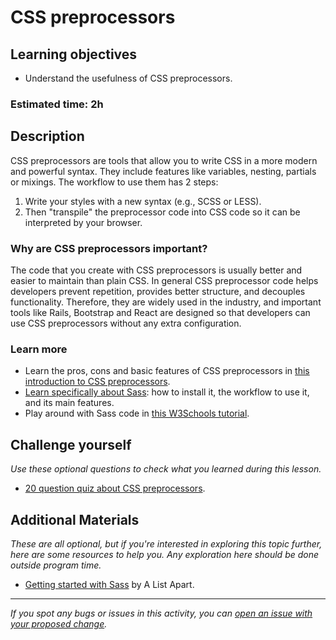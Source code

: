 # CSS preprocessors

## Learning objectives

- Understand the usefulness of CSS preprocessors.

### Estimated time: 2h

## Description

CSS preprocessors are tools that allow you to write CSS in a more modern and powerful syntax. They include features like variables, nesting, partials or mixings. The workflow to use them has 2 steps:
1. Write your styles with a new syntax (e.g., SCSS or LESS).
2. Then "transpile" the preprocessor code into CSS code so it can be interpreted by your browser.

### Why are CSS preprocessors important?

The code that you create with CSS preprocessors is usually better and easier to maintain than plain CSS. In general CSS preprocessor code helps developers prevent repetition, provides better structure, and decouples functionality. Therefore, they are widely used in the industry, and important tools like Rails, Bootstrap and React are designed so that developers can use CSS preprocessors without any extra configuration.

### Learn more
- Learn the pros, cons and basic features of CSS preprocessors in [this introduction to CSS preprocessors](http://vanseodesign.com/css/css-preprocessors/).
- [Learn specifically about Sass](https://sass-lang.com/guide): how to install it, the workflow to use it, and its main features.
- Play around with Sass code in [this W3Schools tutorial](https://www.w3schools.com/sass/sass_intro.asp).

## Challenge yourself

*Use these optional questions to check what you learned during this lesson.*
- [20 question quiz about CSS preprocessors](https://docs.google.com/forms/d/e/1FAIpQLSeAF0NehZCgsehSHLjOO1ilDXFp6k8Oftx0jcQATYDyNWENwQ/viewform?usp=sf_link).

## Additional Materials

*These are all optional, but if you're interested in exploring this topic further, here are some resources to help you. Any exploration here should be done outside program time.*
- [Getting started with Sass](https://alistapart.com/article/getting-started-with-sass/) by A List Apart.

------

_If you spot any bugs or issues in this activity, you can [open an issue with your proposed change](https://github.com/microverseinc/curriculum-transversal-skills/blob/main/git-github/articles/open_issue.md)._
